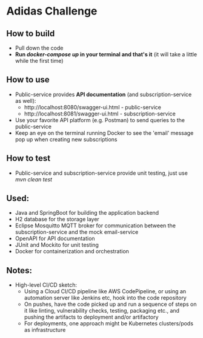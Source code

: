# Adidas Challenge

## How to build

- Pull down the code
- <b>Run <em>docker-compose up</em> in your terminal and that's it</b> (it will take a little while the first time)

## How to use

- Public-service provides <b>API documentation</b> (and subscription-service as well):
    - http://localhost:8080/swagger-ui.html - public-service
    - http://localhost:8081/swagger-ui.html - subscription-service
- Use your favorite API platform (e.g. Postman) to send queries to the public-service
- Keep an eye on the terminal running Docker to see the 'email' message pop up when creating new subscriptions

## How to test

- Public-service and subscription-service provide unit testing, just use <em>mvn clean test</em>

## Used:

- Java and SpringBoot for building the application backend
- H2 database for the storage layer
- Eclipse Mosquitto MQTT broker for communication between  the subscription-service and the mock email-service
- OpenAPI for API documentation
- JUnit and Mockito for unit testing
- Docker for containerization and orchestration

## Notes:

- High-level CI/CD sketch:
    - Using a Cloud CI/CD pipeline like AWS CodePipeline, or using an automation server like Jenkins etc, hook into the code repository
    - On pushes, have the code picked up and run a sequence of steps on it like linting, vulnerability checks, testing, packaging etc., and pushing the artifacts to deployment and/or artifactory
    - For deployments, one approach might be Kubernetes clusters/pods as infrastructure 